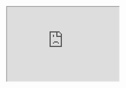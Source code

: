 
<iframe src="https://raw.githack.com/3kh0/3kh0-assets/main/retro-bowl/index.html" height="200" width="300"></iframe
